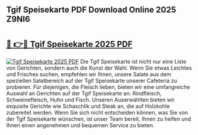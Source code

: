 ## Tgif Speisekarte PDF Download Online 2025 Z9NI6

# <h2><a href="http://gcbhz3w.nevu.top/?p=Tgif+Speisekarte">🔗 👉🔴 Tgif Speisekarte 2025 PDF</a></h2>

[![Tgif Speisekarte 2025 PDF](https://i.imgur.com/dBaPXMq.png)](http://gcbhz3w.nevu.top/?p=Tgif+Speisekarte)
Die Tgif Speisekarte ist nicht nur eine Liste von Gerichten, sondern auch die Kunst der Wahl. Wenn Sie etwas Leichtes und Frisches suchen, empfehlen wir Ihnen, unsere Salate aus dem speziellen Salatbereich auf der Tgif Speisekarte unserer Cafeteria zu probieren. Für diejenigen, die Fleisch lieben, bieten wir eine umfangreiche Auswahl an Gerichten auf der Tgif Speisekarte an: Rindfleisch, Schweinefleisch, Huhn und Fisch. Unseren Auserwählten bieten wir exquisite Gerichte wie Schaschlik und Steak an, die auf Holzkohle zubereitet werden. Wenn Sie sich nicht entscheiden können, was Sie von der Tgif Speisekarte wünschen, ist unser Team bereit, Ihnen zu helfen und Ihnen einen angenehmen und bequemen Service zu bieten.
